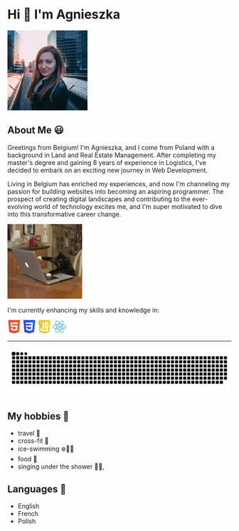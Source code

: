 # Hi 👋 I'm Agnieszka

![aga](./img/Agnieszka.jpg)

## About Me 😃

Greetings from Belgium! I'm Agnieszka, and I come from Poland with a background
in Land and Real Estate Management. After completing my master's degree and
gaining 8 years of experience in Logistics, I've decided to embark on an
exciting new journey in Web Development.

Living in Belgium has enriched my experiences, and now I'm channeling my passion
for building websites into becoming an aspiring programmer. The prospect of
creating digital landscapes and contributing to the ever-evolving world of
technology excites me, and I'm super motivated to dive into this transformative
career change.

![cat](./img/cat-gif.gif)

I'm currently enhancing my skills and knowledge in:

![html](./img/HTML.jpg) ![css](./img/CSS.jpg) ![js](./img/JS.jpg)
![react](./img/React.jpg)

---

![game](https://github.com/Platane/snk/raw/output/github-contribution-grid-snake.svg)

## My hobbies 🌴

- travel 🌴
- cross-fit 💪
- ice-swimming ❄️🏊‍♀️
- food 🍔
- singing under the shower 🚿🎤,

## Languages 🎏

- English
- French
- Polish

